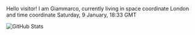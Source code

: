 Hello visitor! I am Giammarco, currently living in space coordinate London and time coordinate Saturday, 9 January, 18:33 GMT

![GitHub Stats](https://github-readme-stats.vercel.app/api?username=grcasanova)
